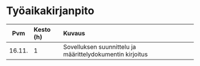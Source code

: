 # Työaikakirjanpito

| Pvm | Kesto (h) | Kuvaus  |
| :----:|:-----| :-----|
| 16.11. | 1 | Sovelluksen suunnittelu ja määrittelydokumentin kirjoitus |